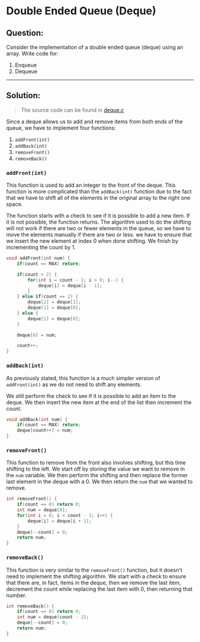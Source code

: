 # Double Ended Queue (Deque)
## Question:
Consider the implementation of a double ended queue (deque) using an array. Write code for:

1. Enqueue
2. Dequeue

---

## Solution: 
> The source code can be found in [deque.c](/Questions_&_Solutions/deque.c)

Since a deque allows us to add and remove items from both ends of the queue, we have to implement four functions:

1. `addFront(int)`
2. `addBack(int)`
3. `removeFront()`
4. `removeBack()` 

### `addFront(int)`

This function is used to add an integer to the front of the deque. This function is more complicated than the `addBack(int)` function due to the fact that we have to shift all of the elements in the original array to the right one space.

The function starts with a check to see if it is possible to add a new item. If it is not possible, the function returns. The algorithm used to do the shifting will not work if there are two or fewer elements in the queue, so we have to move the elements manually if there are two or less. we have to ensure that we insert the new element at index 0 when done shifting. We finish by incrementing the count by 1.
```c
void addFront(int num) {
    if(count == MAX) return;

    if(count > 2) {        
        for(int i = count - 1; i > 0; i--) {
            deque[i] = deque[i - 1];
        }
    } else if(count == 2) {
        deque[2] = deque[1];
        deque[1] = deque[0];
    } else {
        deque[1] = deque[0];
    }

    deque[0] = num; 

    count++;
}
```

### `addBack(int)`

As previously stated, this function is a much simpler version of `addFront(int)` as we do not need to shift any elements.

We still perform the check to see if it is possible to add an item to the deque. We then insert the new item at the end of the list then increment the count.

```c
void addBack(int num) {
    if(count == MAX) return;
    deque[count++] = num;
}
```

### `removeFront()`

This function to remove from the front also involves shifting, but this time shifting to the left. We start off by storing the value we want to remove in the `num` variable. We then perform the shifting and then replace the former last element in the deque with a 0. We then return the `num` that we wanted to remove.

```c
int removeFront() {
    if(count == 0) return 0;
    int num = deque[0];
    for(int i = 0; i < count - 1; i++) {
        deque[i] = deque[i + 1];
    }
    deque[--count] = 0;
    return num;
}
```
### `removeBack()`

This function is very similar to the `removeFront()` function, but it doesn't need to implement the shifting algorithm. We start with a check to ensure that there are, in fact, items in the deque, then we remove the last item, decrement the count while replacing the last item with 0, then returning that number.

```c
int removeBack() {
    if(count == 0) return 0;
    int num = deque[count - 1];
    deque[--count] = 0;
    return num;
}
```